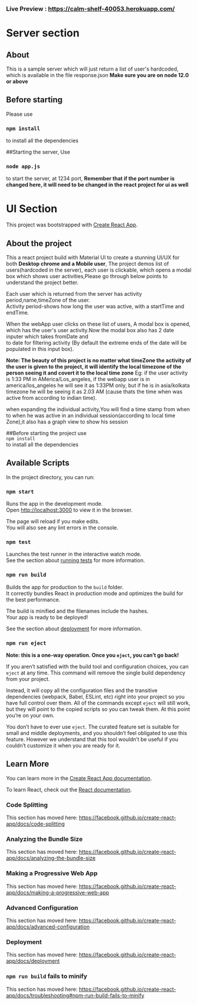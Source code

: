 ### Live Preview : https://calm-shelf-40053.herokuapp.com/ 

# Server section

## About
This is a sample server which will just return a list of user's hardcoded, which is available in the file response.json
**Make sure you are on node 12.0 or above**


## Before starting
Please use 
### `npm install`
to install all the dependencies

##Starting the server,
Use 
### `node app.js`
to start the server, at 1234 port, 
**Remember that if the port number is changed here, it will need to be changed in the react project for ui as well** 



# UI Section

This project was bootstrapped with [Create React App](https://github.com/facebook/create-react-app).

## About the project
This a react project build with Material UI to create a stunning UI/UX for both **Desktop chrome and a Mobile user**, The project demos list of users(hardcoded in the server), each user is clickable, which opens a modal box which shows user activities,Please go through below points to understand the project better.<br/>

Each user which is returned from the server has activity period,name,timeZone of the user.<br/>
Activity period-shows how long the user was active, with a startTime and endTime.<br/>

When the webApp user clicks on these list of users, A modal box is opened, which has the 
user's user activity.Now the modal box also has 2 date inputer which takes fromDate and  
to date for filtering activity (By default the extreme ends of the date will be populated in this input box).<br/>

**Note: The beauty of this project is no matter what timeZone the activity of the user is given to the project, it will identify the local timezone of the person seeing it and covert it to the local time zone**
Eg: if the user activity is 1:33 PM in AMerica/Los_angeles, if the webapp user is in america/los_angeles he will see it as 1:33PM only, but if he is in asia/kolkata timezone he will be seeing it as 2.03 AM (cause thats the time when was active from according to indian time).<br/>

when expanding the individual activity,You will find a time stamp from when to when he was active in an individual session(according to local time Zone),it also has a graph view to show his session<br/>


##Before starting the project 
use <br/>
```npm install```<br/>
to install all the dependencies


## Available Scripts

In the project directory, you can run:

### `npm start`

Runs the app in the development mode.<br />
Open [http://localhost:3000](http://localhost:3000) to view it in the browser.

The page will reload if you make edits.<br />
You will also see any lint errors in the console.

### `npm test`

Launches the test runner in the interactive watch mode.<br />
See the section about [running tests](https://facebook.github.io/create-react-app/docs/running-tests) for more information.

### `npm run build`

Builds the app for production to the `build` folder.<br />
It correctly bundles React in production mode and optimizes the build for the best performance.

The build is minified and the filenames include the hashes.<br />
Your app is ready to be deployed!

See the section about [deployment](https://facebook.github.io/create-react-app/docs/deployment) for more information.

### `npm run eject`

**Note: this is a one-way operation. Once you `eject`, you can’t go back!**

If you aren’t satisfied with the build tool and configuration choices, you can `eject` at any time. This command will remove the single build dependency from your project.

Instead, it will copy all the configuration files and the transitive dependencies (webpack, Babel, ESLint, etc) right into your project so you have full control over them. All of the commands except `eject` will still work, but they will point to the copied scripts so you can tweak them. At this point you’re on your own.

You don’t have to ever use `eject`. The curated feature set is suitable for small and middle deployments, and you shouldn’t feel obligated to use this feature. However we understand that this tool wouldn’t be useful if you couldn’t customize it when you are ready for it.

## Learn More

You can learn more in the [Create React App documentation](https://facebook.github.io/create-react-app/docs/getting-started).

To learn React, check out the [React documentation](https://reactjs.org/).

### Code Splitting

This section has moved here: https://facebook.github.io/create-react-app/docs/code-splitting

### Analyzing the Bundle Size

This section has moved here: https://facebook.github.io/create-react-app/docs/analyzing-the-bundle-size

### Making a Progressive Web App

This section has moved here: https://facebook.github.io/create-react-app/docs/making-a-progressive-web-app

### Advanced Configuration

This section has moved here: https://facebook.github.io/create-react-app/docs/advanced-configuration

### Deployment

This section has moved here: https://facebook.github.io/create-react-app/docs/deployment

### `npm run build` fails to minify

This section has moved here: https://facebook.github.io/create-react-app/docs/troubleshooting#npm-run-build-fails-to-minify
